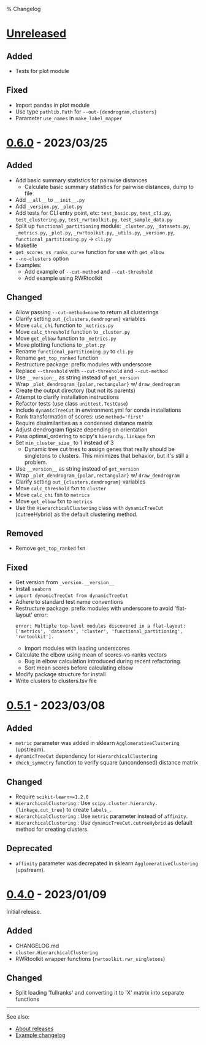 % Changelog

<!-- # [<version>] - <date> -->
<!-- [<version>]: https://github.com/izaakm/jail-functional-partitioning/releases/tag/v<version> -->
<!-- ## Added for new features. -->
<!-- ## Changed for changes in existing functionality. -->
<!-- ## Deprecated for soon-to-be removed features. -->
<!-- ## Fixed for any bug fixes. -->
<!-- ## Removed for now removed features. -->
<!-- ## Security in case of vulnerabilities. -->

# [Unreleased]

<!-- # [<version>] - <date> -->
<!-- [<version>]: https://github.com/izaakm/jail-functional-partitioning/releases/tag/v<version> -->
## Added

- Tests for plot module

<!-- ## Changed -->
<!-- ## Deprecated -->

## Fixed

- Import pandas in plot module
- Use type `pathlib.Path` for `--out-{dendrogram,clusters}`
- Parameter `use_names` in `make_label_mapper`

<!-- ## Removed -->
<!-- ## Security -->


# [0.6.0] - 2023/03/25


## Added

- Add basic summary statistics for pairwise distances
    - Calculate basic summary statistics for pairwise distances, dump to file
- Add `__all__` to `__init__.py`
- Add `_version.py`, `_plot.py`
- Add tests for CLI entry point, etc:
    `test_basic.py`,
    `test_cli.py`,
    `test_clustering.py`,
    `test_rwrtoolkit.py`,
    `test_sample_data.py`
- Split up `functional_partitioning` module:
    `_cluster.py`,
    `_datasets.py`,
    `_metrics.py`,
    `_plot.py`,
    `_rwrtoolkit.py`,
    `_utils.py`,
    `_version.py`,
    `functional_partitioning.py` -> `cli.py`
- Makefile
- `get_scores_vs_ranks_curve` function for use with `get_elbow`
- `--no-clusters` option
- Examples:
    - Add example of `--cut-method` and `--cut-threshold`
    - Add example using RWRtoolkit


## Changed

- Allow passing `--cut-method=none` to return all clusterings
- Clarify setting `out_{clusters,dendrogram}` variables
- Move `calc_chi` function to `_metrics.py`
- Move `calc_threshold` function to `_cluster.py`
- Move `get_elbow` function to `_metrics.py`
- Move plotting functions to `_plot.py`
- Rename `functional_partitioning.py` to `cli.py`
- Rename `get_top_ranked` function
- Restructure package: prefix modules with underscore
- Replace `--threshold` with `--cut-threshold` and `--cut-method`
- Use `__version__` as string instead of `get_version`
- Wrap `_plot_dendrogram_{polar,rectangular}` w/ `draw_dendrogram`
- Create the output directory (but not its parents)
- Attempt to clarify installation instructions
- Refactor tests (use class `unittest.TestCase`)
- Include `dynamicTreeCut` in environment.yml for conda installations
- Rank transformation of scores: use `method='first'`
- Require dissimilarities as a condensed distance matrix
- Adjust dendrogram figsize depending on orientation
- Pass optimal_ordering to scipy's `hierarchy.linkage` fxn
- Set `min_cluster_size_` to 1 instead of 3
    - Dynamic tree cut tries to assign genes that really should be singletons to clusters. This minimizes that behavior, but it's still a problem.
- Use `__version__` as string instead of `get_version`
- Wrap `_plot_dendrogram_{polar,rectangular}` w/ `draw_dendrogram`
- Clarify setting `out_{clusters,dendrogram}` variables
- Move `calc_threshold` fxn to `cluster`
- Move `calc_chi` fxn to `metrics`
- Move `get_elbow` fxn to `metrics`
- Use the `HierarchicalClustering` class with `dynamicTreeCut` (cutreeHybrid) as the default clustering method.


## Removed

- Remove `get_top_ranked` fxn


## Fixed

- Get version from `_version.__version__`
- Install `seaborn`
- `import dynamicTreeCut from dynamicTreeCut`
- Adhere to standard test name conventions
- Restructure package: prefix modules with underscore to avoid 'flat-layout' error:
  ```
  error: Multiple top-level modules discovered in a flat-layout:
  ['metrics', 'datasets', 'cluster', 'functional_partitioning', 'rwrtoolkit'].
  ```
    - Import modules with leading underscores
- Calculate the elbow using mean of scores-vs-ranks vectors
    - Bug in elbow calculation introduced during recent refactoring.
    - Sort mean scores before calculating elbow
- Modify package structure for install
- Write clusters to clusters.tsv file


# [0.5.1] - 2023/03/08

## Added

- `metric` parameter was added in sklearn `AgglomerativeClustering` (upstream).
- `dynamicTreeCut` dependency for `HierarchicalClustering`
- `check_symmetry` function to verify square (uncondensed) distance matrix

## Changed

- Require `scikit-learn>=1.2.0`
- `HierarchicalClustering` : Use `scipy.cluster.hierarchy.{linkage,cut_tree}` to create `labels_`.
- `HierarchicalClustering` : Use `metric` parameter instead of `affinity`.
- `HierarchicalClustering` : Use `dynamicTreeCut.cutreeHybrid` as default method for creating clusters.

## Deprecated

- `affinity` parameter was decrepated in sklearn `AgglomerativeClustering` (upstream).

<!-- ## Removed for now removed features. -->
<!-- ## Fixed for any bug fixes. -->
<!-- ## Security in case of vulnerabilities. -->

# [0.4.0] - 2023/01/09

Initial release.

## Added

- CHANGELOG.md
- `cluster.HierarchicalClustering`
- RWRtoolkit wrapper functions (`rwrtoolkit.rwr_singletons`)

## Changed

- Split loading 'fullranks' and converting it to 'X' matrix into separate
  functions

---

See also:

- [About releases] 
- [Example changelog]


<!-- LINKS -->

[unreleased]: https://github.com/izaakm/jail-functional-partitioning/compare/v0.6.0...HEAD
[0.6.0]: https://github.com/izaakm/jail-functional-partitioning/releases/tag/v0.6.0
[0.5.1]: https://github.com/izaakm/jail-functional-partitioning/releases/tag/v0.5.1
[0.4.0]: https://github.com/izaakm/jail-functional-partitioning/releases/tag/v0.4.0
[About releases]: https://docs.github.com/en/repositories/releasing-projects-on-github/about-releases
[Example changelog]: https://github.com/Level/level/blob/master/CHANGELOG.md

<!-- END -->
